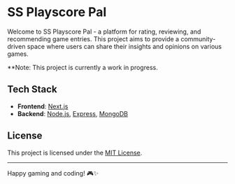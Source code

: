 # SS Playscore Pal

Welcome to SS Playscore Pal - a platform for rating, reviewing, and recommending game entries. This project aims to provide a community-driven space where users can share their insights and opinions on various games.

**Note: This project is currently a work in progress.

## Tech Stack

- **Frontend**: [Next.js](https://nextjs.org/)
- **Backend**: [Node.js](https://nodejs.org/), [Express](https://expressjs.com/), [MongoDB](https://www.mongodb.com/)

## License

This project is licensed under the [MIT License](LICENSE).

---

Happy gaming and coding! 🎮✨
